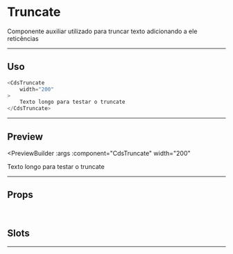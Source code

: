 # Truncate

Componente auxiliar utilizado para truncar texto adicionando a ele reticências

---

## Uso

```js
<CdsTruncate
	width="200"
>
	Texto longo para testar o truncate
</CdsTruncate>
```

---

## Preview

<PreviewBuilder
	:args
	:component="CdsTruncate"
  width="200"
>
  Texto longo para testar o truncate
</PreviewBuilder>

---

## Props

<APITable
	name="CdsTruncate"
	section="props"
/>
<br>

## Slots

<APITable
	name="CdsTruncate"
	section="slots"
/>

---

<script setup>
import { ref } from 'vue';
import CdsTruncate from '@/components/Truncate.vue';

const args = ref({});
</script>
